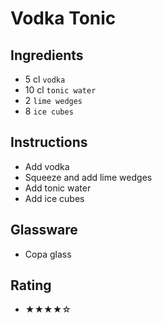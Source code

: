 # Vodka Tonic

## Ingredients
- 5 cl `vodka`
- 10 cl `tonic water`
- 2 `lime wedges`
- 8 `ice cubes`

## Instructions
- Add vodka
- Squeeze and add lime wedges
- Add tonic water
- Add ice cubes

## Glassware
- Copa glass

## Rating
- ★★★★☆